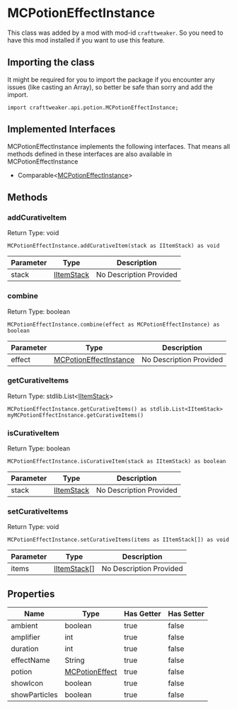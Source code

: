 # MCPotionEffectInstance

This class was added by a mod with mod-id `crafttweaker`. So you need to have this mod installed if you want to use this feature.

## Importing the class

It might be required for you to import the package if you encounter any issues (like casting an Array), so better be safe than sorry and add the import.
```zenscript
import crafttweaker.api.potion.MCPotionEffectInstance;
```


## Implemented Interfaces
MCPotionEffectInstance implements the following interfaces. That means all methods defined in these interfaces are also available in MCPotionEffectInstance

- Comparable&lt;[MCPotionEffectInstance](/vanilla/api/potion/MCPotionEffectInstance)&gt;
## Methods

### addCurativeItem

Return Type: void

```zenscript
MCPotionEffectInstance.addCurativeItem(stack as IItemStack) as void
```
| Parameter | Type | Description |
|-----------|------|-------------|
| stack | [IItemStack](/vanilla/api/items/IItemStack) | No Description Provided |
### combine

Return Type: boolean

```zenscript
MCPotionEffectInstance.combine(effect as MCPotionEffectInstance) as boolean
```
| Parameter | Type | Description |
|-----------|------|-------------|
| effect | [MCPotionEffectInstance](/vanilla/api/potion/MCPotionEffectInstance) | No Description Provided |
### getCurativeItems

Return Type: stdlib.List&lt;[IItemStack](/vanilla/api/items/IItemStack)&gt;

```zenscript
MCPotionEffectInstance.getCurativeItems() as stdlib.List<IItemStack>
myMCPotionEffectInstance.getCurativeItems()
```
### isCurativeItem

Return Type: boolean

```zenscript
MCPotionEffectInstance.isCurativeItem(stack as IItemStack) as boolean
```
| Parameter | Type | Description |
|-----------|------|-------------|
| stack | [IItemStack](/vanilla/api/items/IItemStack) | No Description Provided |
### setCurativeItems

Return Type: void

```zenscript
MCPotionEffectInstance.setCurativeItems(items as IItemStack[]) as void
```
| Parameter | Type | Description |
|-----------|------|-------------|
| items | [IItemStack](/vanilla/api/items/IItemStack)[] | No Description Provided |

## Properties

| Name | Type | Has Getter | Has Setter |
|------|------|------------|------------|
| ambient | boolean | true | false |
| amplifier | int | true | false |
| duration | int | true | false |
| effectName | String | true | false |
| potion | [MCPotionEffect](/vanilla/api/potion/MCPotionEffect) | true | false |
| showIcon | boolean | true | false |
| showParticles | boolean | true | false |

